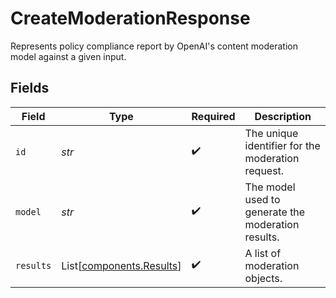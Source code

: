 # CreateModerationResponse

Represents policy compliance report by OpenAI's content moderation model against a given input.


## Fields

| Field                                                      | Type                                                       | Required                                                   | Description                                                |
| ---------------------------------------------------------- | ---------------------------------------------------------- | ---------------------------------------------------------- | ---------------------------------------------------------- |
| `id`                                                       | *str*                                                      | :heavy_check_mark:                                         | The unique identifier for the moderation request.          |
| `model`                                                    | *str*                                                      | :heavy_check_mark:                                         | The model used to generate the moderation results.         |
| `results`                                                  | List[[components.Results](../../models/shared/results.md)] | :heavy_check_mark:                                         | A list of moderation objects.                              |